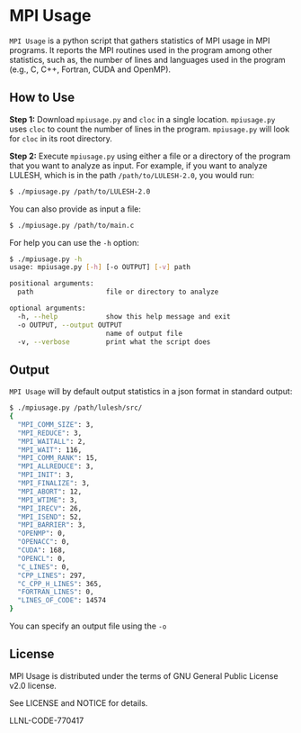 # MPI Usage

`MPI Usage` is a python script that gathers statistics of MPI usage in MPI programs. It reports the MPI routines used in the program among other statistics, such as, the number of lines and languages used in the program (e.g., C, C++, Fortran, CUDA and OpenMP).

## How to Use

**Step 1:** Download `mpiusage.py` and `cloc` in a single location. `mpiusage.py` uses `cloc` to count the number of lines in the program. `mpiusage.py` will look for `cloc` in its root directory.

**Step 2:** Execute `mpiusage.py` using either a file or a directory of the program that you want to analyze as input. For example, if you want to analyze LULESH, which is in the path `/path/to/LULESH-2.0`, you would run:

```sh
$ ./mpiusage.py /path/to/LULESH-2.0
```

You can also provide as input a file:

```sh
$ ./mpiusage.py /path/to/main.c
```

For help you can use the `-h` option:

```sh
$ ./mpiusage.py -h
usage: mpiusage.py [-h] [-o OUTPUT] [-v] path

positional arguments:
  path                  file or directory to analyze

optional arguments:
  -h, --help            show this help message and exit
  -o OUTPUT, --output OUTPUT
                        name of output file
  -v, --verbose         print what the script does
```

## Output

`MPI Usage` will by default output statistics in a json format in standard output:

```sh
$ ./mpiusage.py /path/lulesh/src/
{
  "MPI_COMM_SIZE": 3,
  "MPI_REDUCE": 3,
  "MPI_WAITALL": 2,
  "MPI_WAIT": 116,
  "MPI_COMM_RANK": 15,
  "MPI_ALLREDUCE": 3,
  "MPI_INIT": 3,
  "MPI_FINALIZE": 3,
  "MPI_ABORT": 12,
  "MPI_WTIME": 3,
  "MPI_IRECV": 26,
  "MPI_ISEND": 52,
  "MPI_BARRIER": 3,
  "OPENMP": 0,
  "OPENACC": 0,
  "CUDA": 168,
  "OPENCL": 0,
  "C_LINES": 0,
  "CPP_LINES": 297,
  "C_CPP_H_LINES": 365,
  "FORTRAN_LINES": 0,
  "LINES_OF_CODE": 14574
}
```

You can specify an output file using the `-o`

## License

MPI Usage is distributed under the terms of GNU General Public License v2.0 license.

See LICENSE and NOTICE for details.

LLNL-CODE-770417
